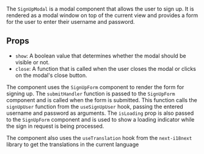 The `SignUpModal` is a modal component that allows the user to sign up. It is rendered as a modal window on top of the current view and provides a form for the user to enter their username and password.

## Props

- `show`: A boolean value that determines whether the modal should be visible or not.
- `close`: A function that is called when the user closes the modal or clicks on the modal's close button.

The component uses the `SignUpForm` component to render the form for signing up. The `submitHandler` function is passed to the `SignUpForm` component and is called when the form is submitted. This function calls the `signUpUser` function from the `useSignUpUser` hook, passing the entered username and password as arguments. The `isLoading` prop is also passed to the `SignUpForm` component and is used to show a loading indicator while the sign in request is being processed.

The component also uses the `useTranslation` hook from the `next-i18next` library to get the translations in the current language
